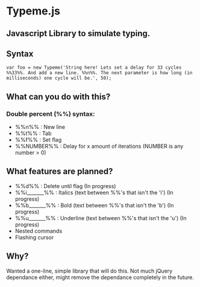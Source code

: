 # Typeme.js
## Javascript Library to simulate typing.

## Syntax

`var foo = new Typeme('String here! Lets set a delay for 33 cycles %%33%%. And add a new line. %%n%%. The next parameter is how long (in milliseconds) one cycle will be.', 50);`

## What can you do with this?
### Double percent (%%) syntax:
- %%n%% : New line
- %%t%% : Tab
- %%f%% : Set flag
- %%NUMBER%% : Delay for x amount of iterations (NUMBER is any number > 0)

## What features are planned?
- %%d%% : Delete until flag (In progress)
- %%i_______%% : Italics (text between %%'s that isn't the 'i') (In progress)
- %%b_______%% : Bold (text between %%'s that isn't the 'b') (In progress)
- %%u_______%% : Underline (text between %%'s that isn't the 'u') (In progress)
- Nested commands
- Flashing cursor

## Why?
Wanted a one-line, simple library that will do this. Not much jQuery dependance either, might remove the dependance completely in the future.